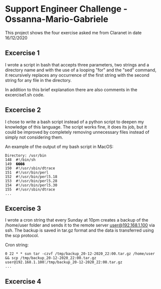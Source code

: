# Support Engineer Challenge - Ossanna-Mario-Gabriele
This project shows the four exercise asked me from Claranet in date 16/12/2020

## Excercise 1
I wrote a script in bash that accepts three parameters, two strings and a directory name and with the use of a looping "for" and the "sed" command, it recursively replaces any occurrence of the first string with the second string for any file in the directory.

In addition to this brief explanation there are also comments in the excercise1.sh code.

## Excercise 2
I chose to write a bash script instead of a python script to deepen my knowledge of this language.
The script works fine, it does its job, but it could be improved by completely removing unnecessary files instead of simply not considering them.

An example of the output of my bash script in MacOS:

```
Directory: /usr/bin
148  #!/bin/sh
149  ����
150  #!/usr/sbin/dtrace
151  #!/usr/bin/perl
152  #!/usr/bin/perl5.18
153  #!/usr/bin/perl5.28
154  #!/usr/bin/perl5.30
155  #!/usr/sbin/dtrace
...
```

## Excercise 3
I wrote a cron string that every Sunday at 10pm creates a backup of the /home/user folder and sends it to the remote server user@192.168.1.100 via ssh.
The backup is saved in tar.gz format and the data is transferred using the scp protocol.

Cron string:

```
0 22 * * sun tar -czvf /tmp/backup_20-12-2020_22:00.tar.gz /home/user && scp /tmp/backup_20-12-2020_22:00.tar.gz user@192.168.1.100:/tmp/backup_20-12-2020_22:00.tar.gz
...
```

## Excercise 4


